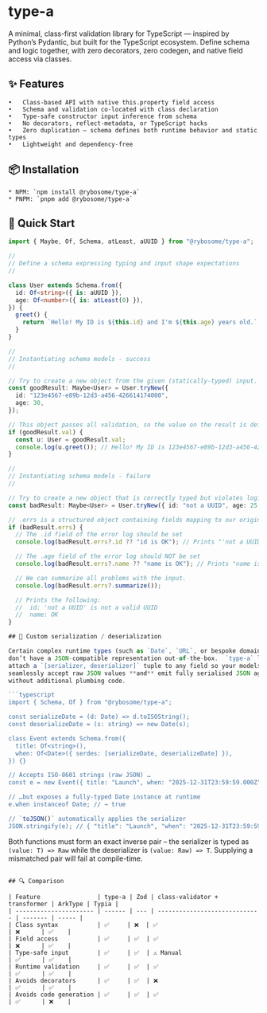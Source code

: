 # type-a

A minimal, class-first validation library for TypeScript — inspired by Python’s Pydantic, but built for the TypeScript ecosystem. Define schema and logic together, with zero decorators, zero codegen, and native field access via classes.

## ✨ Features

    •	Class-based API with native this.property field access
    •	Schema and validation co-located with class declaration
    •	Type-safe constructor input inference from schema
    •	No decorators, reflect-metadata, or TypeScript hacks
    •	Zero duplication — schema defines both runtime behavior and static types
    •	Lightweight and dependency-free

## 📦 Installation

    * NPM: `npm install @rybosome/type-a`
    * PNPM: `pnpm add @rybosome/type-a`

## 🚀 Quick Start

````typescript
import { Maybe, Of, Schema, atLeast, aUUID } from "@rybosome/type-a";

//
// Define a schema expressing typing and input shape expectations
//

class User extends Schema.from({
  id: Of<string>({ is: aUUID }),
  age: Of<number>({ is: atLeast(0) }),
}) {
  greet() {
    return `Hello! My ID is ${this.id} and I'm ${this.age} years old.`;
  }
}

//
// Instantiating schema models - success
//

// Try to create a new object from the given (statically-typed) input.
const goodResult: Maybe<User> = User.tryNew({
  id: "123e4567-e89b-12d3-a456-426614174000",
  age: 30,
});

// This object passes all validation, so the value on the result is defined.
if (goodResult.val) {
  const u: User = goodResult.val;
  console.log(u.greet()); // Hello! My ID is 123e4567-e89b-12d3-a456-426614174000 and I'm 30 years old.
}

//
// Instantiating schema models - failure
//

// Try to create a new object that is correctly typed but violates logical constraints.
const badResult: Maybe<User> = User.tryNew({ id: "not a UUID", age: 25 });

// .errs is a structured object containing fields mapping to our original object.
if (badResult.errs) {
  // The .id field of the error log should be set
  console.log(badResult.errs?.id ?? "id is OK"); // Prints "'not a UUID' is not a valid UUID"

  // The .age field of the error log should NOT be set
  console.log(badResult.errs?.name ?? "name is OK"); // Prints "name is OK"

  // We can summarize all problems with the input.
  console.log(badResult.errs?.summarize());

  // Prints the following:
  //  id: 'not a UUID' is not a valid UUID
  //  name: OK
}

## 🔄 Custom serialization / deserialization

Certain complex runtime types (such as `Date`, `URL`, or bespoke domain objects)
don’t have a JSON-compatible representation out-of-the-box.  `type-a` lets you
attach a `[serializer, deserializer]` tuple to any field so your models can
seamlessly accept raw JSON values **and** emit fully serialised JSON again –
without additional plumbing code.

```typescript
import { Schema, Of } from "@rybosome/type-a";

const serializeDate = (d: Date) => d.toISOString();
const deserializeDate = (s: string) => new Date(s);

class Event extends Schema.from({
  title: Of<string>(),
  when: Of<Date>({ serdes: [serializeDate, deserializeDate] }),
}) {}

// Accepts ISO-8601 strings (raw JSON) …
const e = new Event({ title: "Launch", when: "2025-12-31T23:59:59.000Z" });

// …but exposes a fully-typed Date instance at runtime
e.when instanceof Date; // → true

// `toJSON()` automatically applies the serializer
JSON.stringify(e); // { "title": "Launch", "when": "2025-12-31T23:59:59.000Z" }
````

Both functions must form an exact inverse pair – the serializer is typed as
`(value: T) => Raw` while the deserializer is `(value: Raw) => T`. Supplying a
mismatched pair will fail at compile-time.

```

## 🔍 Comparison

| Feature                | type-a | Zod | class-validator + transformer | ArkType | Typia |
| ---------------------- | ------ | --- | ----------------------------- | ------- | ----- |
| Class syntax           | ✅     | ❌  | ✅                            | ❌      | ✅    |
| Field access           | ✅     | ✅  | ✅                            | ❌      | ✅    |
| Type-safe input        | ✅     | ✅  | ⚠️ Manual                     | ✅      | ✅    |
| Runtime validation     | ✅     | ✅  | ✅                            | ✅      | ✅    |
| Avoids decorators      | ✅     | ✅  | ❌                            | ✅      | ✅    |
| Avoids code generation | ✅     | ✅  | ✅                            | ✅      | ❌    |
```
